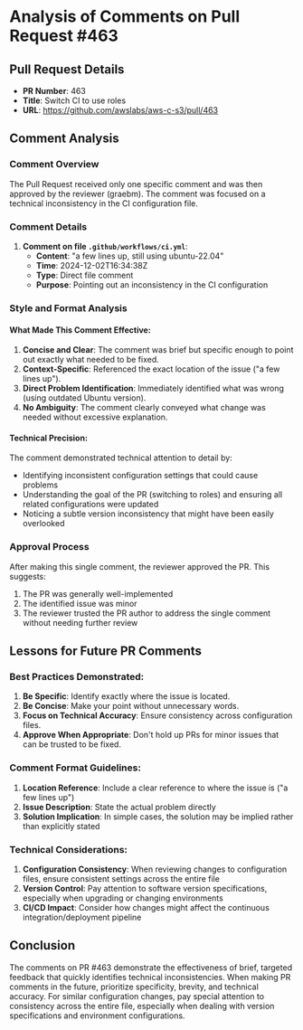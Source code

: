 # Analysis of Comments on Pull Request #463

## Pull Request Details
- **PR Number**: 463
- **Title**: Switch CI to use roles
- **URL**: https://github.com/awslabs/aws-c-s3/pull/463

## Comment Analysis

### Comment Overview
The Pull Request received only one specific comment and was then approved by the reviewer (graebm). The comment was focused on a technical inconsistency in the CI configuration file.

### Comment Details
1. **Comment on file `.github/workflows/ci.yml`**:
   - **Content**: "a few lines up, still using ubuntu-22.04"
   - **Time**: 2024-12-02T16:34:38Z
   - **Type**: Direct file comment
   - **Purpose**: Pointing out an inconsistency in the CI configuration

### Style and Format Analysis

#### What Made This Comment Effective:
1. **Concise and Clear**: The comment was brief but specific enough to point out exactly what needed to be fixed.
2. **Context-Specific**: Referenced the exact location of the issue ("a few lines up").
3. **Direct Problem Identification**: Immediately identified what was wrong (using outdated Ubuntu version).
4. **No Ambiguity**: The comment clearly conveyed what change was needed without excessive explanation.

#### Technical Precision:
The comment demonstrated technical attention to detail by:
- Identifying inconsistent configuration settings that could cause problems
- Understanding the goal of the PR (switching to roles) and ensuring all related configurations were updated
- Noticing a subtle version inconsistency that might have been easily overlooked

### Approval Process
After making this single comment, the reviewer approved the PR. This suggests:
1. The PR was generally well-implemented
2. The identified issue was minor
3. The reviewer trusted the PR author to address the single comment without needing further review

## Lessons for Future PR Comments

### Best Practices Demonstrated:
1. **Be Specific**: Identify exactly where the issue is located.
2. **Be Concise**: Make your point without unnecessary words.
3. **Focus on Technical Accuracy**: Ensure consistency across configuration files.
4. **Approve When Appropriate**: Don't hold up PRs for minor issues that can be trusted to be fixed.

### Comment Format Guidelines:
1. **Location Reference**: Include a clear reference to where the issue is ("a few lines up")
2. **Issue Description**: State the actual problem directly
3. **Solution Implication**: In simple cases, the solution may be implied rather than explicitly stated

### Technical Considerations:
1. **Configuration Consistency**: When reviewing changes to configuration files, ensure consistent settings across the entire file
2. **Version Control**: Pay attention to software version specifications, especially when upgrading or changing environments
3. **CI/CD Impact**: Consider how changes might affect the continuous integration/deployment pipeline

## Conclusion
The comments on PR #463 demonstrate the effectiveness of brief, targeted feedback that quickly identifies technical inconsistencies. When making PR comments in the future, prioritize specificity, brevity, and technical accuracy. For similar configuration changes, pay special attention to consistency across the entire file, especially when dealing with version specifications and environment configurations.